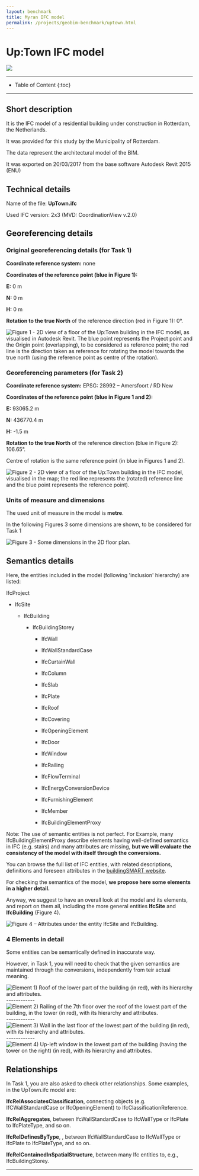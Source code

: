 ```yaml
---
layout: benchmark
title: Myran IFC model
permalink: /projects/geobim-benchmark/uptown.html
---
```


<h1>Up:Town IFC model</h1>

<div class="row">
  <div class="col-sm-12 col-xs-12"><img class="img-responsive" src="{{ "/projects/geobim-benchmark/img/UpTown-1.gif" }}" style="max-height: 500px"></div>
</div>

- - -

* Table of Content
{:toc}

- - -

## Short description

It is the IFC model of a residential building under construction in Rotterdam, the Netherlands.

It was provided for this study by the Municipality of Rotterdam.

The data represent the architectural model of the BIM.

It was exported on 20/03/2017 from the base software Autodesk Revit 2015 (ENU)

## Technical details

Name of the file: <strong>UpTown.ifc</strong>

Used IFC version: 2x3 (MVD: CoordinationView v.2.0)

## Georeferencing details

### Original georeferencing details (for Task 1)
<strong>Coordinate reference system:</strong> none

<strong>Coordinates of the reference point (blue in Figure 1):</strong>

<strong>E:</strong> 0 m

<strong>N:</strong> 0 m

<strong>H:</strong> 0 m

<strong>Rotation to the true North</strong> of the reference direction (red in Figure 1): 0°.

<div class="row">
	<img class="img-responsive" src="{{ "/projects/geobim-benchmark/img/UpTown-Fig1.gif" }}" title="Figure 1 - 2D view of a floor of the Up:Town building in the IFC model, as visualised in Autodesk Revit. The blue point represents the Project point and the Origin point (overlapping), to be considered as reference point; the red line is the direction taken as reference for rotating the model towards the true north (using the reference point as centre of the rotation)."  style="max-height: 300px">
</div>


### Georeferencing parameters (for Task 2)
<strong>Coordinate reference system:</strong> EPSG: 28992 – Amersfoort / RD New

<strong>Coordinates of the reference point (blue in Figure 1 and 2):</strong>

<strong>E:</strong> 93065.2 m

<strong>N:</strong> 436770.4 m

<strong>H:</strong> -1.5 m

<strong>Rotation to the true North</strong> of the reference direction (blue in Figure 2): 106.65°.

Centre of rotation is the same reference point (in blue in Figures 1 and 2).

<div class="row">
	<img class="img-responsive" src="{{ "/projects/geobim-benchmark/img/UpTown-Fig2.gif" }}" title="Figure 2 - 2D view of a floor of the Up:Town building in the IFC model, visualised in the map; the red line represents the (rotated) reference line and the blue point represents the reference point)."  style="max-height: 300px">
</div>


### Units of measure and dimensions
The used unit of measure in the model is <strong>metre</strong>.

In the following Figures 3 some dimensions are shown, to be considered for Task 1


<div class="row">
	<img class="img-responsive" src="{{ "/projects/geobim-benchmark/img/UpTown-Fig3.gif" }}" title="Figure 3 - Some dimensions in the 2D floor plan." >
</div>


## Semantics details

Here, the entities included in the model (following 'inclusion' hierarchy) are listed:

IfcProject

- IfcSite

  - IfcBuilding

    - IfcBuildingStorey

      - IfcWall

      - IfcWallStandardCase

      - IfcCurtainWall

      - IfcColumn

      - IfcSlab

      - IfcPlate

      - IfcRoof

      - IfcCovering

      - IfcOpeningElement

      - IfcDoor

      - IfcWindow

      - IfcRailing

      - IfcFlowTerminal

      - IfcEnergyConversionDevice

      - IfcFurnishingElement

      - IfcMember

      - IfcBuildingElementProxy

Note: The use of semantic entities is not perfect. For Example, many IfcBuildingElementProxy describe elements having well-defined semantics in IFC (e.g. stairs) and many attributes are missing, <strong>but we will evaluate the consistency of the model with itself through the conversions.</strong>

You can browse the full list of IFC entities, with related descriptions, definitions and foreseen attributes in the [buildingSMART website](http://standards.buildingsmart.org/IFC/RELEASE/IFC2x3/TC1/HTML/).


For checking the semantics of the model, <strong>we propose here some elements in a higher detail.</strong>

Anyway, we suggest to have an overall look at the model and its elements, and report on them all, including the more general entities <strong>IfcSite</strong> and <strong>IfcBuilding</strong> (Figure 4).

<div class="row">
	<img class="img-responsive" src="{{ "/projects/geobim-benchmark/img/UpTown-Fig4.gif" }}" title="Figure 4 – Attributes under the entity IfcSite and IfcBuilding." >
</div>


### 4 Elements in detail

Some entities can be semantically defined in inaccurate way.

However, in Task 1, you will need to check that the given semantics are maintained through the conversions, independently from teir actual meaning.

<div class="row">
	<img class="img-responsive" src="{{ "/projects/geobim-benchmark/img/UpTown-Fig5.gif" }}" title="Element 1)	Roof of the lower part of the building  (in red), with its hierarchy and attributes." >
</div>
------------
<div class="row">
	<img class="img-responsive" src="{{ "/projects/geobim-benchmark/img/UpTown-Fig6.gif" }}" title="Element 2)	Railing of the 7th floor over the roof of the lowest part of the building, in the tower  (in red), with its hierarchy and attributes." >
</div>
------------
<div class="row">
	<img class="img-responsive" src="{{ "/projects/geobim-benchmark/img/UpTown-Fig7.gif" }}" title="Element 3)	Wall in the last floor of the lowest part of the building (in red), with its hierarchy and attributes." >
</div>
------------
<div class="row">
	<img class="img-responsive" src="{{ "/projects/geobim-benchmark/img/UpTown-Fig8.gif" }}" title="Element 4)	Up-left window in the lowest part of the building (having the tower on the right)  (in red), with its hierarchy and attributes." >
</div>


## Relationships

In Task 1, you are also asked to check other relationships.
Some examples, in the UpTown.ifc model are:

<strong>IfcRelAssociatesClassification</strong>, connecting objects (e.g. IfCWallStandardCase or IfcOpeningElement) to IfcClassificationReference.

<strong>IfcRelAggregates</strong>, between IfcWallStandardCase to IfcWallType or IfcPlate to IfcPlateType, and so on.

<strong>IfcRelDefinesByType</strong>, , between IfcWallStandardCase to IfcWallType or IfcPlate to IfcPlateType, and so on.

<strong>IfcRelContainedInSpatialStructure</strong>, between many Ifc entities to, e.g., IfcBuildingStorey.


 - - -
